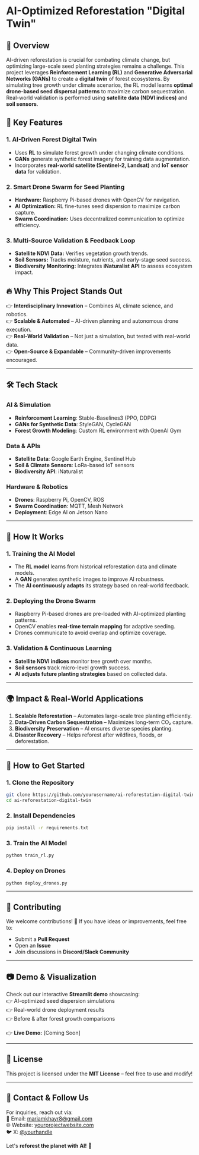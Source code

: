 # **AI-Optimized Reforestation "Digital Twin"**  

## 🌿 **Overview**  
AI-driven reforestation is crucial for combating climate change, but optimizing large-scale seed planting strategies remains a challenge. This project leverages **Reinforcement Learning (RL)** and **Generative Adversarial Networks (GANs)** to create a **digital twin** of forest ecosystems. By simulating tree growth under climate scenarios, the RL model learns **optimal drone-based seed dispersal patterns** to maximize carbon sequestration. Real-world validation is performed using **satellite data (NDVI indices)** and **soil sensors**.  

## 🚀 **Key Features**  

### **1. AI-Driven Forest Digital Twin**  
- Uses **RL** to simulate forest growth under changing climate conditions.  
- **GANs** generate synthetic forest imagery for training data augmentation.  
- Incorporates **real-world satellite (Sentinel-2, Landsat)** and **IoT sensor data** for validation.  

### **2. Smart Drone Swarm for Seed Planting**  
- **Hardware:** Raspberry Pi-based drones with OpenCV for navigation.  
- **AI Optimization:** RL fine-tunes seed dispersion to maximize carbon capture.  
- **Swarm Coordination:** Uses decentralized communication to optimize efficiency.  

### **3. Multi-Source Validation & Feedback Loop**  
- **Satellite NDVI Data:** Verifies vegetation growth trends.  
- **Soil Sensors:** Tracks moisture, nutrients, and early-stage seed success.  
- **Biodiversity Monitoring:** Integrates **iNaturalist API** to assess ecosystem impact.  

## 🔥 **Why This Project Stands Out**  
👉 **Interdisciplinary Innovation** – Combines AI, climate science, and robotics.  
👉 **Scalable & Automated** – AI-driven planning and autonomous drone execution.  
👉 **Real-World Validation** – Not just a simulation, but tested with real-world data.  
👉 **Open-Source & Expandable** – Community-driven improvements encouraged.  

---

## 🛠 **Tech Stack**  

### **AI & Simulation**  
- **Reinforcement Learning**: Stable-Baselines3 (PPO, DDPG)  
- **GANs for Synthetic Data**: StyleGAN, CycleGAN  
- **Forest Growth Modeling**: Custom RL environment with OpenAI Gym  

### **Data & APIs**  
- **Satellite Data**: Google Earth Engine, Sentinel Hub  
- **Soil & Climate Sensors**: LoRa-based IoT sensors  
- **Biodiversity API**: iNaturalist  

### **Hardware & Robotics**  
- **Drones**: Raspberry Pi, OpenCV, ROS  
- **Swarm Coordination**: MQTT, Mesh Network  
- **Deployment**: Edge AI on Jetson Nano  

---

## 🎯 **How It Works**  

### **1. Training the AI Model**  
- The **RL model** learns from historical reforestation data and climate models.  
- A **GAN** generates synthetic images to improve AI robustness.  
- The **AI continuously adapts** its strategy based on real-world feedback.  

### **2. Deploying the Drone Swarm**  
- Raspberry Pi-based drones are pre-loaded with AI-optimized planting patterns.  
- OpenCV enables **real-time terrain mapping** for adaptive seeding.  
- Drones communicate to avoid overlap and optimize coverage.  

### **3. Validation & Continuous Learning**  
- **Satellite NDVI indices** monitor tree growth over months.  
- **Soil sensors** track micro-level growth success.  
- **AI adjusts future planting strategies** based on collected data.  

---

## 🌍 **Impact & Real-World Applications**  

1. **Scalable Reforestation** – Automates large-scale tree planting efficiently.  
2. **Data-Driven Carbon Sequestration** – Maximizes long-term CO₂ capture.  
3. **Biodiversity Preservation** – AI ensures diverse species planting.  
4. **Disaster Recovery** – Helps reforest after wildfires, floods, or deforestation.  

---

## 📌 **How to Get Started**  

### **1. Clone the Repository**  
```bash
git clone https://github.com/yourusername/ai-reforestation-digital-twin.git
cd ai-reforestation-digital-twin
```

### **2. Install Dependencies**  
```bash
pip install -r requirements.txt
```

### **3. Train the AI Model**  
```bash
python train_rl.py
```

### **4. Deploy on Drones**  
```bash
python deploy_drones.py
```

---

## 📢 **Contributing**  
We welcome contributions! 🚀 If you have ideas or improvements, feel free to:  
- Submit a **Pull Request**  
- Open an **Issue**  
- Join discussions in **Discord/Slack Community**  

---

## 📷 **Demo & Visualization**  
Check out our interactive **Streamlit demo** showcasing:  
👉 AI-optimized seed dispersion simulations  
👉 Real-world drone deployment results  
👉 Before & after forest growth comparisons  

👉 **Live Demo:** [Coming Soon]  

---

## 🐝 **License**  
This project is licensed under the **MIT License** – feel free to use and modify!  

---

## 📩 **Contact & Follow Us**  
For inquiries, reach out via:  
📧 Email: mariamkhayr8@gmail.com  
🌐 Website: [yourprojectwebsite.com](https://yourprojectwebsite.com)  
🐦 X: [@yourhandle](https://twitter.com/yourhandle)  

Let's **reforest the planet with AI!** 🌱
